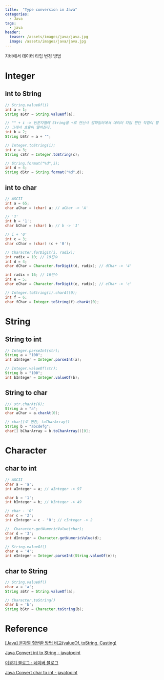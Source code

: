 ```yaml
---
title:  "Type conversion in Java"
categories:
  - Java
tags:
  - java
header:
  teaser: /assets/images/java/java.jpg
  image: /assets/images/java/java.jpg
---  
```


자바에서 데이터 타입 변경 방법

# Integer

## int to String

```java
// String.valueOf(i)
int a = 1;
String aStr = String.valueOf(a);

// "" + i -> 빈문자열에 String을 +로 연산시 컴파일러에서 데이터 타입 판단 작업이 발생한다.
// 그래서 효율이 떨어진다.
int b = 2;
String bStr = a + "";

// Integer.toString(i);
int c = 3;
String cStr = Integer.toString(c);

// String.format("%d",i);
int d = 4;
String dStr = String.format("%d",d);

```

## int to char

```java
// ASCII
int a = 65;
char aChar = (char) a; // aChar -> 'A'

// '1'
int b = '1';
char bChar = (char) b; // b -> '1'

// i + '0'
int c = 3;
char cChar = (char) (c + '0');

// Character.forDigit(i, radix);
int radix = 10; // 10진수
int d = 4;
char dChar = Character.forDigit(d, radix); // dChar -> '4'

int radix = 16; // 16진수
int e = 5;
char eChar = Character.forDigit(e, radix); // eChar -> 'c'

// Integer.toString(i).charAt(0);
int f = 6;
char fChar = Integer.toString(f).charAt(0);
```
  
    
    
# String

## String to int

```java
// Integer.parseInt(str);
String a = "100";
int aInteger = Integer.parseInt(a);

// Integer.valueOf(str);
String b = "100";
int bInteger = Integer.valueOf(b);
```

## String to char

```java
/// str.charAt(0);
String a = "a";
char aChar = a.charAt(0);

// char[]로 변환, toCharArray()
String b = "abcdefg";
char[] bCharArray = b.toCharArray()[0];
```
  
  
  
# Character

## char to int

```java
// ASCII
char a = 'a';
int aInteger = a; // aInteger -> 97

char b = '1';
int bInteger = b; // bInteger -> 49

// char - '0'
char c = '2';
int cInteger = c - '0'; // cInteger -> 2

//  Character.getNumericValue(char);
char d = '3';
int dInteger = Character.getNumericValue(d);

// String.valueOf()
char e = '4';
int eInteger = Integer.parseInt(String.valueOf(e));
```

## char to String

```java
// String.valueOf()
char a = 'a';
String aStr = String.valueOf(a);

// Character.toString()
char b = 'b';
String bStr = Character.toString(b);
```
  
  
  
# Reference

[[Java] 문자열 형변환 방법 비교(valueOf, toString, Casting)](https://m.blog.naver.com/PostView.nhn?blogId=yysvip&logNo=220105002997&proxyReferer=https:%2F%2Fwww.google.com%2F)

[Java Convert int to String - javatpoint](https://www.javatpoint.com/java-int-to-string)

[이광기 블로그 : 네이버 블로그](http://blog.naver.com/gglee0127/221286184882)

[Java Convert char to int - javatpoint](https://www.javatpoint.com/java-char-to-int)
